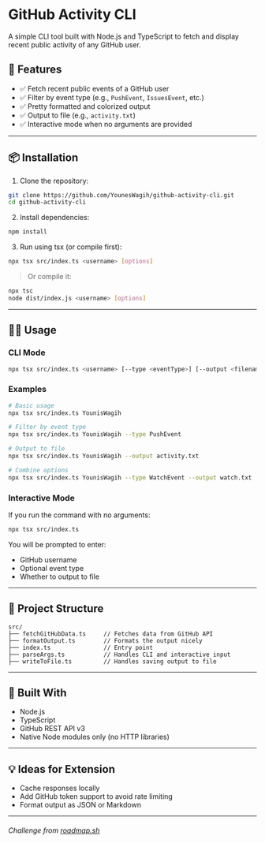 # GitHub Activity CLI

A simple CLI tool built with Node.js and TypeScript to fetch and display recent public activity of any GitHub user.

## 🚀 Features

- ✅ Fetch recent public events of a GitHub user
- ✅ Filter by event type (e.g., `PushEvent`, `IssuesEvent`, etc.)
- ✅ Pretty formatted and colorized output
- ✅ Output to file (e.g., `activity.txt`)
- ✅ Interactive mode when no arguments are provided

---

## 📦 Installation

1. Clone the repository:

```bash
git clone https://github.com/YounesWagih/github-activity-cli.git
cd github-activity-cli
```

2. Install dependencies:

```bash
npm install
```

3. Run using tsx (or compile first):

```bash
npx tsx src/index.ts <username> [options]
```

> Or compile it:
```bash
npx tsc
node dist/index.js <username> [options]
```

---

## 🧑‍💻 Usage

### CLI Mode

```bash
npx tsx src/index.ts <username> [--type <eventType>] [--output <filename>]
```

### Examples

```bash
# Basic usage
npx tsx src/index.ts YounisWagih

# Filter by event type
npx tsx src/index.ts YounisWagih --type PushEvent

# Output to file
npx tsx src/index.ts YounisWagih --output activity.txt

# Combine options
npx tsx src/index.ts YounisWagih --type WatchEvent --output watch.txt
```

### Interactive Mode

If you run the command with no arguments:

```bash
npx tsx src/index.ts
```

You will be prompted to enter:
- GitHub username
- Optional event type
- Whether to output to file

---

## 📁 Project Structure

```
src/
├── fetchGitHubData.ts     // Fetches data from GitHub API
├── formatOutput.ts        // Formats the output nicely
├── index.ts               // Entry point
├── parseArgs.ts           // Handles CLI and interactive input
├── writeToFile.ts         // Handles saving output to file
```

---

## 🔧 Built With

- Node.js
- TypeScript
- GitHub REST API v3
- Native Node modules only (no HTTP libraries)

---

## 💡 Ideas for Extension

- Cache responses locally
- Add GitHub token support to avoid rate limiting
- Format output as JSON or Markdown

---

###### Challenge from [roadmap.sh](https://roadmap.sh/projects/github-user-activity)
